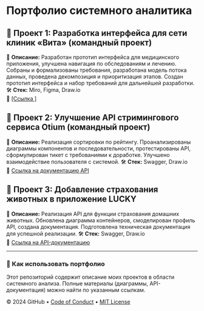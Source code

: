 # Портфолио системного аналитика

## 🔹 Проект 1: Разработка интерфейса для сети клиник «Вита» (командный проект)
📌 **Описание:** Разработан прототип интерфейса для медицинского приложения, улучшена навигация по обследованиям и лечению. Собраны и формализованы требования, разработана модель потока данных, проведена декомпозиция и приоритизация этапов. Создан прототип интерфейса и набор требований для дальнейшей разработки.
🛠 **Стек:** Miro, Figma, Draw.io  
📎 [[Ссылка ]](https://drive.google.com/drive/folders/1Xlwo3waKK1d8MVng9EEJxaVlX11m6pO4?usp=drive_link)

## 🔹 Проект 2: Улучшение API стримингового сервиса Otium (командный проект)
📌 **Описание:** Реализация сортировки по рейтингу. Проанализированы диаграммы компонентов и последовательности, протестированы API, сформулирован тикет с требованиями к доработке. Улучшено взаимодействие пользователя с системой.
🛠 **Стек:** Swagger, Draw.io  
📎 [Ссылка на документацию API](#)

## 🔹 Проект 3: Добавление страхования животных в приложение LUCKY
📌 **Описание:** Реализация API для функции страхования домашних животных. Обновлена диаграмма контейнеров, смоделирован профиль API, создана документация. Подготовлена техническая документация для успешной реализации.
🛠 **Стек:** Swagger, Draw.io  
📎 [Ссылка на API-документацию](#)

---

### 🔹 Как использовать портфолио
Этот репозиторий содержит описание моих проектов в области системного анализа. Полные материалы (диаграммы, API-документация) можно найти по указанным ссылкам.



&copy; 2024 GitHub &bull; [Code of Conduct](https://www.contributor-covenant.org/version/2/1/code_of_conduct/code_of_conduct.md) &bull; [MIT License](https://gh.io/mit)

</footer>
